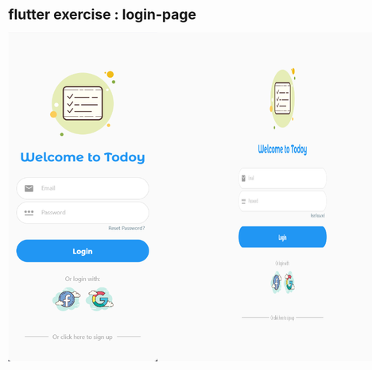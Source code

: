 # flutter exercise : login-page
<div style="display:flex;justify-content:space-between;">
  <img src="assets/login-page-1.png" alt="Screenshot 1" width="300">
  <img src="assets/login-page-2.png" alt="Screenshot 2" width="600">
</div>
